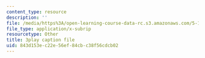 ```yaml
---
content_type: resource
description: ''
file: /media/https%3A/open-learning-course-data-rc.s3.amazonaws.com/5-111sc-principles-of-chemical-science-fall-2014/843d153ec22e56ef84cbc38f56cdcb02_U6YamvF7BE.vtt
file_type: application/x-subrip
resourcetype: Other
title: 3play caption file
uid: 843d153e-c22e-56ef-84cb-c38f56cdcb02
---
```

